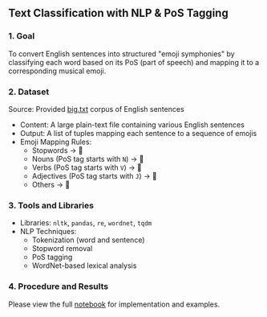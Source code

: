 ## Text Classification with NLP & PoS Tagging

### 1. Goal  
To convert English sentences into structured "emoji symphonies" by classifying each word based on its PoS (part of speech) and mapping it to a corresponding musical emoji.

### 2. Dataset  
Source: Provided [big.txt](https://github.com/yehyifan/Text_Classification_with_NLP_and_PoS_Tagging/blob/main/big.txt) corpus of English sentences

- Content: A large plain-text file containing various English sentences  
- Output: A list of tuples mapping each sentence to a sequence of emojis  
- Emoji Mapping Rules:  
  - Stopwords → 🎵  
  - Nouns (PoS tag starts with `N`) → 🎸  
  - Verbs (PoS tag starts with `V`) → 🎹  
  - Adjectives (PoS tag starts with `J`) → 🎷  
  - Others → 🎤

### 3. Tools and Libraries  
- Libraries: `nltk`, `pandas`, `re`, `wordnet`, `tqdm`  
- NLP Techniques:  
  - Tokenization (word and sentence)  
  - Stopword removal  
  - PoS tagging  
  - WordNet-based lexical analysis

### 4. Procedure and Results  
Please view the full [notebook](https://github.com/yehyifan/Text_Classification_with_NLP_and_PoS_Tagging/blob/main/Text_Classification_with_NLP_and_PoS_Tagging_.ipynb) for implementation and examples.
